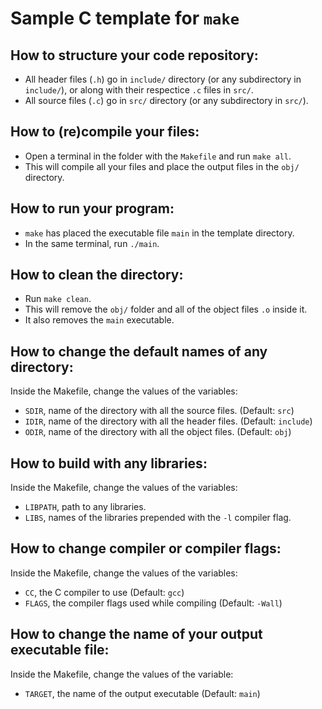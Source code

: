 # Sample C template for `make`
## How to structure your code repository:
- All header files (`.h`) go in `include/` directory (or any subdirectory in `include/`), or along with their respectice `.c` files in `src/`.
- All source files (`.c`) go in `src/` directory (or any subdirectory in `src/`).
## How to (re)compile your files:
- Open a terminal in the folder with the `Makefile` and run `make all`.
- This will compile all your files and place the output files in the `obj/` directory.
## How to run your program:
- `make` has placed the executable file `main` in the template directory.
- In the same terminal, run `./main`. 
## How to clean the directory:
- Run `make clean`.
- This will remove the `obj/` folder and all of the object files `.o` inside it.
- It also removes the `main` executable.
## How to change the default names of any directory:
Inside the Makefile, change the values of the variables:
- `SDIR`, name of the directory with all the source files. (Default: `src`)
- `IDIR`, name of the directory with all the header files. (Default: `include`)
- `ODIR`, name of the directory with all the object files. (Default: `obj`)
## How to build with any libraries:
Inside the Makefile, change the values of the variables:
- `LIBPATH`, path to any libraries.
- `LIBS`, names of the libraries prepended with the `-l` compiler flag.
## How to change compiler or compiler flags:
Inside the Makefile, change the values of the variables:
- `CC`, the C compiler to use (Default: `gcc`)
- `FLAGS`, the compiler flags used while compiling (Default: `-Wall`)
## How to change the name of your output executable file:
Inside the Makefile, change the values of the variable:
- `TARGET`, the name of the output executable (Default: `main`)
